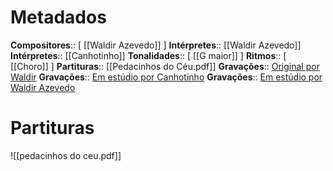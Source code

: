 # Metadados

**Compositores**:: [ [[Waldir Azevedo]] ]
**Intérpretes**:: [[Waldir Azevedo]]
**Intérpretes**:: [[Canhotinho]]
**Tonalidades**:: [ [[G maior]] ]
**Ritmos**:: [ [[Choro]] ]
**Partituras**:: [[Pedacinhos do Céu.pdf]]
**Gravações**:: [Original por Waldir](https://www.youtube.com/watch?v=Z7ZLAONdP2g&ab_channel=WaldirAzevedo-Topic)
**Gravações**:: [Em estúdio por Canhotinho](https://www.youtube.com/watch?v=ZVjQOpcZOqc)
**Gravações**:: [Em estúdio por Waldir Azevedo](https://www.youtube.com/watch?v=YmVSTnmpAJU&ab_channel=Canhotinho-Topic)

# Partituras
![[pedacinhos do ceu.pdf]]